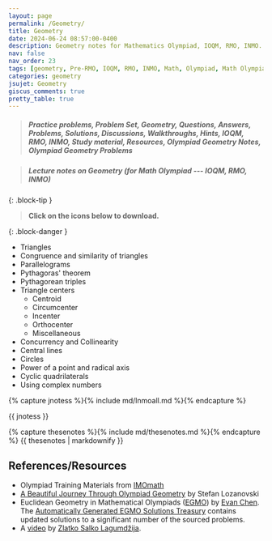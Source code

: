 ```yaml
---
layout: page
permalink: /Geometry/
title: Geometry
date: 2024-06-24 08:57:00-0400
description: Geometry notes for Mathematics Olympiad, IOQM, RMO, INMO. Problem set, Solutions, Questions, Answers, Hints, Walkthroughs, Discussions.
nav: false
nav_order: 23
tags: [geometry, Pre-RMO, IOQM, RMO, INMO, Math, Olympiad, Math Olympiad, Mathematics Olympiad, Notes, Handouts, Lecture Notes, Problem set, Questions, Answers, Problems, Solutions, Discussions, pdf]
categories: geometry
jsujet: Geometry
giscus_comments: true
pretty_table: true
---
```


> ##### Practice problems, Problem Set, Geometry, Questions, Answers, Problems, Solutions, Discussions, Walkthroughs, Hints, IOQM, RMO, INMO, Study material, Resources, Olympiad Geometry Notes, Olympiad Geometry Problems

> ##### **Lecture notes on Geometry (for Math Olympiad --- IOQM, RMO, INMO)**
{: .block-tip }

> **Click on the <span style="color: #42b983"><i class="fa-solid fa-file-pdf fa-2x"></i></span> icons below to download.**

{: .block-danger }

- Triangles
- Congruence and similarity of triangles
- Parallelograms
- Pythagoras' theorem
- Pythagorean triples
- Triangle centers
  - Centroid
  - Circumcenter
  - Incenter
  - Orthocenter
  - Miscellaneous
- Concurrency and Collinearity
- Central lines
- Circles
- Power of a point and radical axis
- Cyclic quadrilaterals
- Using complex numbers

<!-- 
{% capture lnmog %}{% include lnmo/lnmogeo.md %}{% endcapture %}
{{ lnmog | markdownify }} -->

{% capture jnotess %}{% include md/lnmoall.md %}{% endcapture %}

{{ jnotess }}

{% capture thesenotes %}{% include md/thesenotes.md %}{% endcapture %}
{{ thesenotes | markdownify }}

## References/Resources

- Olympiad Training Materials from [IMOmath](https://imomath.com/index.cgi?page=mathTexts)
- [A Beautiful Journey Through Olympiad Geometry](https://www.olympiadgeometry.com/) by Stefan Lozanovski
- Euclidean Geometry in Mathematical Olympiads ([EGMO](https://web.evanchen.cc/geombook.html)) by [Evan Chen](https://web.evanchen.cc/). The [Automatically Generated EGMO Solutions Treasury](https://web.evanchen.cc/upload/AGEST.pdf) contains updated solutions to a significant number of the sourced problems.
- A [video](https://www.youtube.com/watch?v=jbHDT9RgwUE) by [Zlatko Salko Lagumdžija](https://www.imo-official.org/participant_r.aspx?id=25889).
